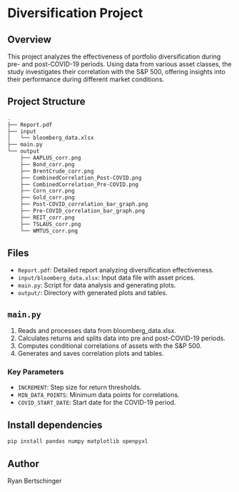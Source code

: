 # Diversification Project

## Overview

This project analyzes the effectiveness of portfolio diversification during pre- and post-COVID-19 periods. Using data from various asset classes, the study investigates their correlation with the S&P 500, offering insights into their performance during different market conditions.

## Project Structure

```bash
.
├── Report.pdf
├── input
│   └── bloomberg_data.xlsx
├── main.py
└── output
    ├── AAPLUS_corr.png
    ├── Bond_corr.png
    ├── BrentCrude_corr.png
    ├── CombinedCorrelation_Post-COVID.png
    ├── CombinedCorrelation_Pre-COVID.png
    ├── Corn_corr.png
    ├── Gold_corr.png
    ├── Post-COVID_correlation_bar_graph.png
    ├── Pre-COVID_correlation_bar_graph.png
    ├── REIT_corr.png
    ├── TSLAUS_corr.png
    └── WMTUS_corr.png
```

## Files

- `Report.pdf`: Detailed report analyzing diversification effectiveness.
- `input/bloomberg_data.xlsx`: Input data file with asset prices.
- `main.py`: Script for data analysis and generating plots.
- `output/`: Directory with generated plots and tables.

## `main.py`

1. Reads and processes data from bloomberg_data.xlsx.
2. Calculates returns and splits data into pre and post-COVID-19 periods.
3. Computes conditional correlations of assets with the S&P 500.
4. Generates and saves correlation plots and tables.

### Key Parameters

- `INCREMENT`: Step size for return thresholds.
- `MIN_DATA_POINTS`: Minimum data points for correlations.
- `COVID_START_DATE`: Start date for the COVID-19 period.

## Install dependencies

```bash
pip install pandas numpy matplotlib openpyxl
```

## Author

Ryan Bertschinger
